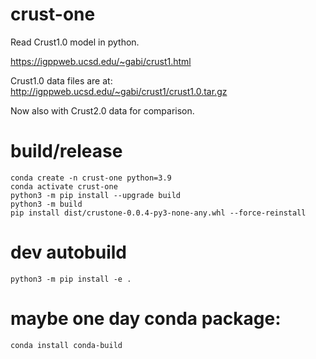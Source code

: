 # crust-one
Read Crust1.0 model in python.

https://igppweb.ucsd.edu/~gabi/crust1.html

Crust1.0 data files are at:
http://igppweb.ucsd.edu/~gabi/crust1/crust1.0.tar.gz

Now also with Crust2.0 data for comparison.


# build/release
```
conda create -n crust-one python=3.9
conda activate crust-one
python3 -m pip install --upgrade build
python3 -m build
pip install dist/crustone-0.0.4-py3-none-any.whl --force-reinstall
```

# dev autobuild
```
python3 -m pip install -e .
```

# maybe one day conda package:
```
conda install conda-build
```
